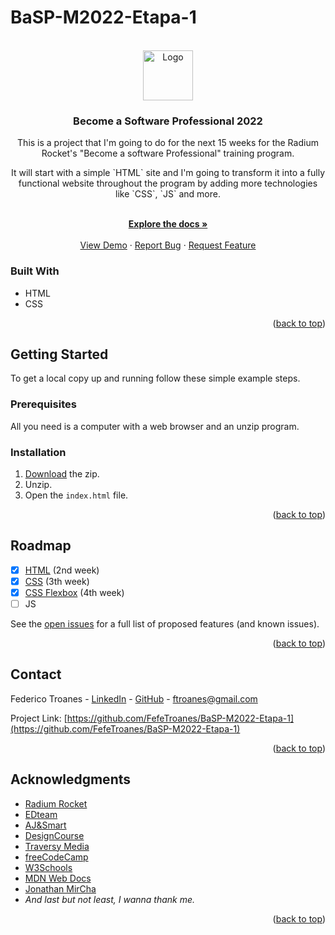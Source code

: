 # BaSP-M2022-Etapa-1

<!-- PROJECT LOGO -->
<br />
<div align="center">
  <img src="https://radiumrocket.com/static/rocket-logo-883f208f5b6a41d21540cfecae22fa07.png" alt="Logo" width="80" height="80">

<h3 align="center">Become a Software Professional 2022</h3>

  <p align="center">
    This is a project that I'm going to do for the next 15 weeks for the Radium Rocket's "Become a software Professional" training program.
  </p>
  <p align="center">
    It will start with a simple `HTML` site and I'm going to transform it into a fully functional website throughout the program by adding more technologies like `CSS`, 
    `JS` and more.
  </p>
    <br />
    <a href="https://github.com/FefeTroanes/BaSP-M2022-Etapa-1"><strong>Explore the docs »</strong></a>
    <br />
    <br />
    <a href="https://github.com/FefeTroanes/BaSP-M2022-Etapa-1">View Demo</a>
    ·
    <a href="https://github.com/FefeTroanes/BaSP-M2022-Etapa-1/issues">Report Bug</a>
    ·
    <a href="https://github.com/FefeTroanes/BaSP-M2022-Etapa-1/issues">Request Feature</a>
  </p>
</div>



<!-- TABLE OF CONTENTS 
<details>
  <summary>Table of Contents</summary>
  <ol>
    <li>
      <a href="#about-the-project">About The Project</a>
      <ul>
        <li><a href="#built-with">Built With</a></li>
      </ul>
    </li>
    <li>
      <a href="#getting-started">Getting Started</a>
      <ul>
        <li><a href="#prerequisites">Prerequisites</a></li>
        <li><a href="#installation">Installation</a></li>
      </ul>
    </li>
    <li><a href="#usage">Usage</a></li>
    <li><a href="#roadmap">Roadmap</a></li>
    <li><a href="#contributing">Contributing</a></li>
    <li><a href="#license">License</a></li>
    <li><a href="#contact">Contact</a></li>
    <li><a href="#acknowledgments">Acknowledgments</a></li>
  </ol>
</details>
-->


<!-- ABOUT THE PROJECT 
## About The Project

[![Product Name Screen Shot][product-screenshot]](https://example.com)

Here's a blank template to get started: To avoid retyping too much info. Do a search and replace with your text editor for the following: `github_username`, `repo_name`, `twitter_handle`, `linkedin_username`, `email_client`, `email`, `project_title`, `project_description`

<p align="right">(<a href="#top">back to top</a>)</p>

-->



### Built With

* HTML
* CSS
<!--
* [Next.js](https://nextjs.org/)
* [React.js](https://reactjs.org/)
* [Vue.js](https://vuejs.org/)
* [Angular](https://angular.io/)
* [Svelte](https://svelte.dev/)
* [Laravel](https://laravel.com)
* [Bootstrap](https://getbootstrap.com)
* [JQuery](https://jquery.com)
-->

<p align="right">(<a href="#top">back to top</a>)</p>



## Getting Started

To get a local copy up and running follow these simple example steps.

### Prerequisites

All you need is a computer with a web browser and an unzip program.

<!--
This is an example of how to list things you need to use the software and how to install them.
* npm
  ```sh
  npm install npm@latest -g
-->

### Installation

1. [Download](https://github.com/FefeTroanes/BaSP-M2022-Etapa-1/archive/refs/heads/master.zip) the zip.
2. Unzip.
3. Open the `index.html` file.

<p align="right">(<a href="#top">back to top</a>)</p>



<!-- USAGE EXAMPLES 
## Usage

Use this space to show useful examples of how a project can be used. Additional screenshots, code examples and demos work well in this space. You may also link to more resources.

_For more examples, please refer to the [Documentation](https://example.com)_

<p align="right">(<a href="#top">back to top</a>)</p>
-->


<!-- ROADMAP -->
## Roadmap

- [x] [HTML](https://fefetroanes.github.io/BaSP-M2022-Etapa-1/Semana-02/)  (2nd week)
- [x] [CSS](https://fefetroanes.github.io/BaSP-M2022-Etapa-1/Semana-03/)   (3th week)
- [x] [CSS Flexbox](https://fefetroanes.github.io/BaSP-M2022-Etapa-1/Semana-04/) (4th week)
- [ ] JS
<!--
    - [ ] Nested Feature
-->

See the [open issues](https://github.com/FefeTroanes/BaSP-M2022-Etapa-1/issues) for a full list of proposed features (and known issues).

<p align="right">(<a href="#top">back to top</a>)</p>



<!-- CONTRIBUTING 
## Contributing

Contributions are what make the open source community such an amazing place to learn, inspire, and create. Any contributions you make are **greatly appreciated**.

If you have a suggestion that would make this better, please fork the repo and create a pull request. You can also simply open an issue with the tag "enhancement".
Don't forget to give the project a star! Thanks again!

1. Fork the Project
2. Create your Feature Branch (`git checkout -b feature/AmazingFeature`)
3. Commit your Changes (`git commit -m 'Add some AmazingFeature'`)
4. Push to the Branch (`git push origin feature/AmazingFeature`)
5. Open a Pull Request

<p align="right">(<a href="#top">back to top</a>)</p>
-->


<!-- LICENSE 
## License

Distributed under the MIT License. See `LICENSE.txt` for more information.

<p align="right">(<a href="#top">back to top</a>)</p>
-->


<!-- CONTACT -->
## Contact

Federico Troanes - [LinkedIn](https://www.linkedin.com/in/federico-nahuel-troanes-7572001b2/) - [GitHub](https://github.com/FefeTroanes?tab=repositories) - ftroanes@gmail.com

Project Link: [https://github.com/FefeTroanes/BaSP-M2022-Etapa-1](https://github.com/FefeTroanes/BaSP-M2022-Etapa-1)

<p align="right">(<a href="#top">back to top</a>)</p>



<!-- ACKNOWLEDGMENTS -->
## Acknowledgments

* [Radium Rocket](https://radiumrocket.com/)
* [EDteam](https://www.youtube.com/channel/UCP15FVAA2UL-QOcGhy7-ezA)
* [AJ&Smart](https://www.youtube.com/channel/UCeB_OpLspKJGiKv1CYkWFFw)
* [DesignCourse](https://www.youtube.com/channel/UCVyRiMvfUNMA1UPlDPzG5Ow)
* [Traversy Media](https://www.youtube.com/channel/UC29ju8bIPH5as8OGnQzwJyA)
* [freeCodeCamp](https://www.freecodecamp.org/)
* [W3Schools](https://www.w3schools.com/)
* [MDN Web Docs](https://developer.mozilla.org/)
* [Jonathan MirCha](https://jonmircha.com/)
* <em>And last but not least, I wanna thank me.</em>

<!--
* []()
* []()
-->
<p align="right">(<a href="#top">back to top</a>)</p>



<!-- MARKDOWN LINKS & IMAGES 
<!-- https://www.markdownguide.org/basic-syntax/#reference-style-links
[contributors-shield]: https://img.shields.io/github/contributors/github_username/repo_name.svg?style=for-the-badge
[contributors-url]: https://github.com/github_username/repo_name/graphs/contributors
[forks-shield]: https://img.shields.io/github/forks/github_username/repo_name.svg?style=for-the-badge
[forks-url]: https://github.com/github_username/repo_name/network/members
[stars-shield]: https://img.shields.io/github/stars/github_username/repo_name.svg?style=for-the-badge
[stars-url]: https://github.com/github_username/repo_name/stargazers
[issues-shield]: https://img.shields.io/github/issues/github_username/repo_name.svg?style=for-the-badge
[issues-url]: https://github.com/github_username/repo_name/issues
[license-shield]: https://img.shields.io/github/license/github_username/repo_name.svg?style=for-the-badge
[license-url]: https://github.com/github_username/repo_name/blob/master/LICENSE.txt
[linkedin-shield]: https://img.shields.io/badge/-LinkedIn-black.svg?style=for-the-badge&logo=linkedin&colorB=555
[linkedin-url]: https://linkedin.com/in/linkedin_username
[product-screenshot]: images/screenshot.png
-->